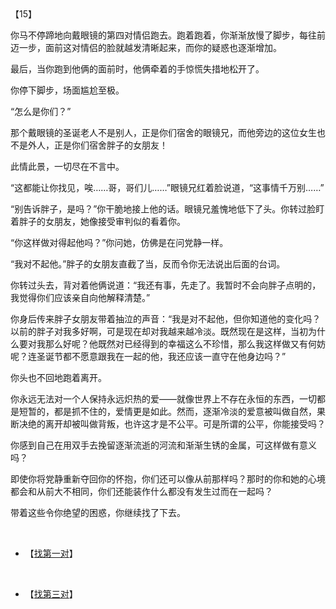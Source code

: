 <div id="navifation" class='headbar'>
    <iframe id='head' align="center" width="100%" height="160" src=""  frameborder="no" border="0" marginwidth="0" marginheight="px" scrolling="no"></iframe>
</div>
<style>
    .headbar{text-align:center;}
    .iframe{margin:0 auto;}
</style>
<script>
    var oDiv = document.getElementById('head');
    oDiv.style.position = 'fixed'; oDiv.style.top = '0px'; oDiv.style.left = '0px';
    document.title="众里寻她千百度";
    document.querySelector("body > div > h1 > a").innerHTML=''
</script>
<br><br>

【15】

你马不停蹄地向戴眼镜的第四对情侣跑去。跑着跑着，你渐渐放慢了脚步，每往前迈一步，面前这对情侣的脸就越发清晰起来，而你的疑惑也逐渐增加。

最后，当你跑到他俩的面前时，他俩牵着的手惊慌失措地松开了。

你停下脚步，场面尴尬至极。

“怎么是你们？”

那个戴眼镜的圣诞老人不是别人，正是你们宿舍的眼镜兄，而他旁边的这位女生也不是外人，正是你们宿舍胖子的女朋友！

此情此景，一切尽在不言中。

“这都能让你找见，唉……哥，哥们儿……”眼镜兄红着脸说道，“这事情千万别……”

“别告诉胖子，是吗？”你干脆地接上他的话。眼镜兄羞愧地低下了头。你转过脸盯着胖子的女朋友，她像接受审判似的看着你。

“你这样做对得起他吗？”你问她，仿佛是在问党静一样。

“我对不起他。”胖子的女朋友直截了当，反而令你无法说出后面的台词。

你转过头去，背对着他俩说道：“我还有事，先走了。我暂时不会向胖子点明的，我觉得你们应该亲自向他解释清楚。”

你身后传来胖子女朋友带着抽泣的声音：“我是对不起他，但你知道他的变化吗？以前的胖子对我多好啊，可是现在却对我越来越冷淡。既然现在是这样，当初为什么要对我那么好呢？他既然对已经得到的幸福这么不珍惜，那么我这样做又有何妨呢？连圣诞节都不愿意跟我在一起的他，我还应该一直守在他身边吗？”

你头也不回地跑着离开。

你永远无法对一个人保持永远炽热的爱——就像世界上不存在永恒的东西，一切都是短暂的，都是抓不住的，爱情更是如此。然而，逐渐冷淡的爱意被叫做自然，果断决绝的离开却被叫做背叛，也许这才是不公平。可是所谓的公平，你能接受吗？

你感到自己在用双手去挽留逐渐流逝的河流和渐渐生锈的金属，可这样做有意义吗？

即使你将党静重新夺回你的怀抱，你们还可以像从前那样吗？那时的你和她的心境都会和从前大不相同，你们还能装作什么都没有发生过而在一起吗？

带着这些令你绝望的困惑，你继续找了下去。

 
 <br/>

* 【[找第一对](6)】
<br/>

* 【[找第三对](20)】
